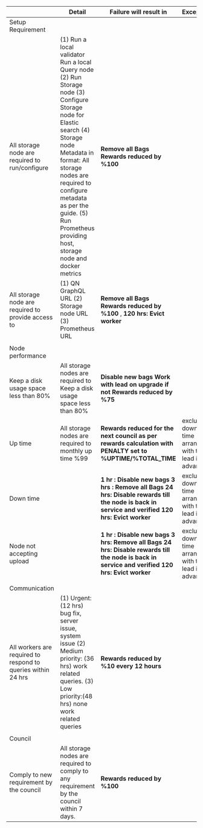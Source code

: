 |                                                              |   Detail                                                                                                                                                                    | Failure will result in                                                                                                                                                                      | Exception                                            |
| ------------------------------------------------------------ | --------------------------------------------------------------------------------------------------------------------------------------------------------------------------- | ------------------------------------------------------------------------------------------------------------------------------------------------------------------------------------------- | ---------------------------------------------------- |
| Setup Requirement                                            |                                                                                                                                                                             |                                                                                                                                                                                             |                                                      |
| All storage node are required to run/configure               | (1) Run a local validator <wbr> Run a local Query node (2) Run Storage node (3) Configure Storage node for Elastic search (4) Storage node Metadata in format: All storage nodes are required to configure metadata as per the guide. (5) Run Prometheus providing host, storage node and docker metrics | **Remove all Bags** **Rewards reduced by %100**                |                                                 |     |
| All storage node are required to provide access to           | (1) QN GraphQL URL (2) Storage node URL (3) Prometheus URL                                                                                                                  | **Remove all Bags**    **Rewards reduced by %100** ,  **120 hrs: Evict worker**                                                                                                                                         |                                                      |   
|                                                              |                                                                                                                                                                             |                                                                                                                                                                                             |                                                      |
| Node performance                                             |                                                                                                                                                                             |                                                                                                                                                                                             |                                                      |
| Keep a disk usage space less than 80%                        | All storage nodes are required to Keep a disk usage space less than 80%                                                                                                     | **Disable new bags**   **Work with lead on upgrade if not Rewards reduced by %75**                                                                                                          |                                                      |
| Up time                                                      | All storage nodes are required to monthly up time %99                                                                                                                       | **Rewards reduced for the next council as per rewards calculation with PENALTY set to %UPTIME/%TOTAL_TIME**                                                                                                                         | exclude down time arranged with the lead in advance. |
| Down time                                                    |                                                                                                                                                                             | **1 hr : Disable new bags**   **3 hrs : Remove all Bags**   **24 hrs: Disable rewards till the node is back in service and verified**  **120 hrs: Evict worker**                            | exclude down time arranged with the lead in advance  |
| Node not accepting upload                                    |                                                                                                                                                                             | **1 hr : Disable new bags**   **3 hrs: Remove all Bags**    **24 hrs: Disable rewards till the node is back in service and verified**  **120 hrs: Evict worker**                            | exclude down time arranged with the lead in advance  |
|                                                              |                                                                                                                                                                             |                                                                                                                                                                                             |                                                      |
| Communication                                                |                                                                                                                                                                             |                                                                                                                                                                                             |                                                      |
| All workers are required to respond to queries within 24 hrs | (1) Urgent: (12 hrs) bug fix, server issue, system issue (2) Medium priority: (36 hrs) work related queries. (3) Low priority:(48 hrs) none work related queries            | **Rewards reduced by %10 every 12 hours**                                                                                                                                                      |                                                      |
|                                                              |                                                                                                                                                                             |                                                                                                                                                                                             |                                                      |
| Council                                                      |                                                                                                                                                                             |                                                                                                                                                                                             |                                                      |
| Comply to new requirement by the council                     | All storage nodes are required to comply to any requirement by the council within 7 days.                                                                                   | **Rewards reduced by %100**                                                                                                                                                                 |                                                      |
